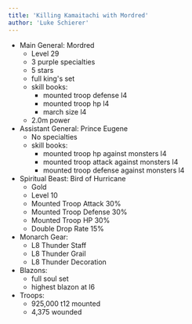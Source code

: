 ```yaml
---
title: 'Killing Kamaitachi with Mordred'
author: 'Luke Schierer'
---
```


- Main General: Mordred
  - Level 29
  - 3 purple specialties
  - 5 stars
  - full king's set
  - skill books:
    - mounted troop defense l4
    - mounted troop hp l4
    - march size l4
  - 2.0m power
- Assistant General: Prince Eugene
  - No specialties
  - skill books:
    - mounted troop hp against monsters l4
    - mounted troop attack against monsters l4
    - mounted troop defense against monsters l4
- Spiritual Beast: Bird of Hurricane
  - Gold
  - Level 10
  - Mounted Troop Attack 30%
  - Mounted Troop Defense 30%
  - Mounted Troop HP 30%
  - Double Drop Rate 15%
- Monarch Gear:
  - L8 Thunder Staff
  - L8 Thunder Grail
  - L8 Thunder Decoration
- Blazons:
  - full soul set
  - highest blazon at l6
- Troops:
  - 925,000 t12 mounted
  - 4,375 wounded
